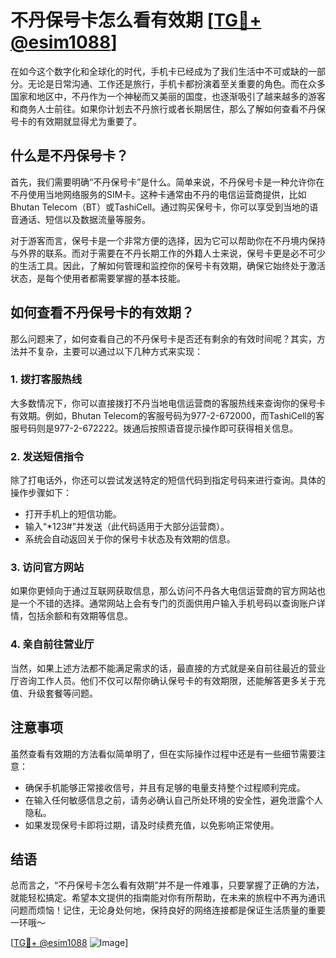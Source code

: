 # 不丹保号卡怎么看有效期 [[TG💪+ @esim1088](https://t.me/s/esim1088)]

在如今这个数字化和全球化的时代，手机卡已经成为了我们生活中不可或缺的一部分。无论是日常沟通、工作还是旅行，手机卡都扮演着至关重要的角色。而在众多国家和地区中，不丹作为一个神秘而又美丽的国度，也逐渐吸引了越来越多的游客和商务人士前往。如果你计划去不丹旅行或者长期居住，那么了解如何查看不丹保号卡的有效期就显得尤为重要了。

## 什么是不丹保号卡？

首先，我们需要明确“不丹保号卡”是什么。简单来说，不丹保号卡是一种允许你在不丹使用当地网络服务的SIM卡。这种卡通常由不丹的电信运营商提供，比如Bhutan Telecom（BT）或TashiCell。通过购买保号卡，你可以享受到当地的语音通话、短信以及数据流量等服务。

对于游客而言，保号卡是一个非常方便的选择，因为它可以帮助你在不丹境内保持与外界的联系。而对于需要在不丹长期工作的外籍人士来说，保号卡更是必不可少的生活工具。因此，了解如何管理和监控你的保号卡有效期，确保它始终处于激活状态，是每个使用者都需要掌握的基本技能。

## 如何查看不丹保号卡的有效期？

那么问题来了，如何查看自己的不丹保号卡是否还有剩余的有效时间呢？其实，方法并不复杂，主要可以通过以下几种方式来实现：

### 1. **拨打客服热线**
大多数情况下，你可以直接拨打不丹当地电信运营商的客服热线来查询你的保号卡有效期。例如，Bhutan Telecom的客服号码为977-2-672000，而TashiCell的客服号码则是977-2-672222。拨通后按照语音提示操作即可获得相关信息。

### 2. **发送短信指令**
除了打电话外，你还可以尝试发送特定的短信代码到指定号码来进行查询。具体的操作步骤如下：
- 打开手机上的短信功能。
- 输入“*123#”并发送（此代码适用于大部分运营商）。
- 系统会自动返回关于你的保号卡状态及有效期的信息。

### 3. **访问官方网站**
如果你更倾向于通过互联网获取信息，那么访问不丹各大电信运营商的官方网站也是一个不错的选择。通常网站上会有专门的页面供用户输入手机号码以查询账户详情，包括余额和有效期等信息。

### 4. **亲自前往营业厅**
当然，如果上述方法都不能满足需求的话，最直接的方式就是亲自前往最近的营业厅咨询工作人员。他们不仅可以帮你确认保号卡的有效期限，还能解答更多关于充值、升级套餐等问题。

## 注意事项

虽然查看有效期的方法看似简单明了，但在实际操作过程中还是有一些细节需要注意：
- 确保手机能够正常接收信号，并且有足够的电量支持整个过程顺利完成。
- 在输入任何敏感信息之前，请务必确认自己所处环境的安全性，避免泄露个人隐私。
- 如果发现保号卡即将过期，请及时续费充值，以免影响正常使用。

## 结语

总而言之，“不丹保号卡怎么看有效期”并不是一件难事，只要掌握了正确的方法，就能轻松搞定。希望本文提供的指南能对你有所帮助，在未来的旅程中不再为通讯问题而烦恼！记住，无论身处何地，保持良好的网络连接都是保证生活质量的重要一环哦～

[[TG💪+ @esim1088](https://t.me/s/esim1088) ![Image](https://i.postimg.cc/4NQfJmqS/Snipaste-2025-05-13-00-14-12.png)]